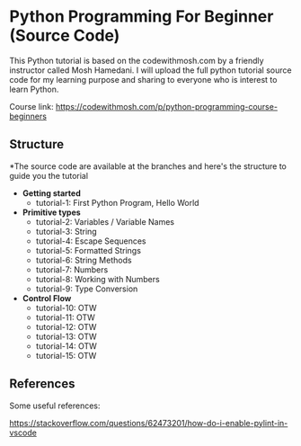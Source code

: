 # Python Programming For Beginner (Source Code)

This Python tutorial is based on the codewithmosh.com by a friendly instructor called Mosh Hamedani. I will upload the full python tutorial source code for my learning purpose 
and sharing to everyone who is interest to learn Python.

Course link: https://codewithmosh.com/p/python-programming-course-beginners

## Structure

*The source code are available at the branches and here's the structure to guide you the tutorial
- <b>Getting started</b>
  - tutorial-1: First Python Program, Hello World
- <b>Primitive types</b>
  - tutorial-2: Variables / Variable Names
  - tutorial-3: String
  - tutorial-4: Escape Sequences
  - tutorial-5: Formatted Strings
  - tutorial-6: String Methods
  - tutorial-7: Numbers
  - tutorial-8: Working with Numbers
  - tutorial-9: Type Conversion
- <b>Control Flow</b>
  - tutorial-10: OTW
  - tutorial-11: OTW
  - tutorial-12: OTW
  - tutorial-13: OTW
  - tutorial-14: OTW
  - tutorial-15: OTW

## References

Some useful references:

https://stackoverflow.com/questions/62473201/how-do-i-enable-pylint-in-vscode
